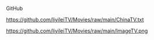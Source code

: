 GitHub

https://github.com/liyileiTV/Movies/raw/main/ChinaTV.txt

https://github.com/liyileiTV/Movies/raw/main/ImageTV.png
